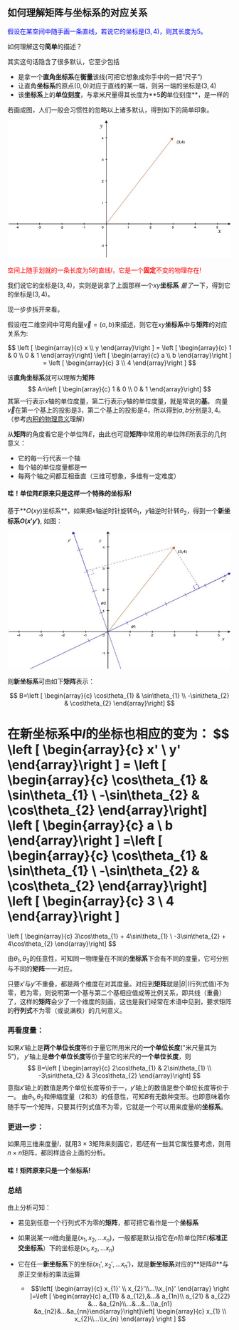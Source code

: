 ## 如何理解矩阵与坐标系的对应关系

<font color=blue>假设在某空间中随手画一条直线，若说它的坐标是$(3,4)$，则其长度为$5$。</font>

如何理解这句**简单**的描述？

其实这句话隐含了很多默认，它至少包括

- 是拿一个**直角坐标系**在**衡量**该线(可把它想象成你手中的一把“尺子”)
- 让直角**坐标系**的原点$(0,0)$对应于直线的某一端，则另一端的坐标是$(3,4)$
- 该**坐标系**上的**单位刻度**，与拿米尺量得其长度为**$5$**的**单位刻度**，是一样的

若画成图，人们一般会习惯性的忽略以上诸多默认，得到如下的简单印象。

<div align=center><img src="AI/DL/1.jpg", width=500, height=309></div>

<font color=red>空间上随手划就的一条长度为$5$的直线$l$，它是一个**固定**不变的物理存在!</font>

我们说它的坐标是$(3,4)$，实则是说拿了上面那样一个$xy$**坐标系** *量了*一下，得到它的坐标是$(3,4)$。

现一步步拆开来看。

假设$l$在二维空间中可用向量$\overrightarrow{v}=(a,b)$来描述，则它在$xy$**坐标系**中与**矩阵**的对应关系为:

$$
\left [ \begin{array}{c} x \\ y \end{array}\right ] = 
\left [ \begin{array}{c} 1 & 0 \\
0 & 1 \end{array}\right] 
\left [ \begin{array}{c} a \\ b \end{array}\right ] 
= \left [ \begin{array}{c} 3 \\ 4 \end{array}\right ]
$$

该**直角坐标系**就可以理解为**矩阵**
$$
A=\left [ \begin{array}{c} 1 & 0 \\
0 & 1 \end{array}\right] 
$$
其第一行表示$x$轴的单位度量，第二行表示$y$轴的单位度量，就是常说的**基**。
向量$\overrightarrow{v}$在第一个基上的投影是$3$，第二个基上的投影是$4$，所以得到$a,b$分别是$3,4$。（参考[内积的物理意义](https://blog.csdn.net/dcrmg/article/details/52416832)理解）

从**矩阵**的角度看它是个单位阵$E$，由此也可窥**矩阵**中常用的单位阵$E$所表示的几何意义：
- 它的每一行代表一个轴
- 每个轴的单位度量都是**一**
- 每两个轴之间都互相垂直（三维可想象，多维有一定难度）

#### 哇！单位阵$E$原来只是这样一个特殊的坐标系!

基于**$O(xy)$坐标系**，如果把$x$轴逆时针旋转$\theta_{1}$，$y$轴逆时针转$\theta_{2}$，得到一个**新坐标系$O(x'y')$**, 如图：
<div align=center><img src="AI/DL/2.jpg", width=500, height=309></div>

则**新坐标系**可由如下**矩阵**表示：

$$
B=\left [ \begin{array}{c} \cos\theta_{1} & \sin\theta_{1} \\
-\sin\theta_{2} & \cos\theta_{2} \end{array}\right]
$$

在**新坐标系**中$l$的坐标也相应的变为：
$$
\left [ \begin{array}{c} x' \\ y' \end{array}\right ] =
\left [ \begin{array}{c} \cos\theta_{1} & \sin\theta_{1} \\
-\sin\theta_{2} & \cos\theta_{2} \end{array}\right]
\left [ \begin{array}{c} a \\ b \end{array}\right ]
=\left [ \begin{array}{c} \cos\theta_{1} & \sin\theta_{1} \\
-\sin\theta_{2} & \cos\theta_{2} \end{array}\right]
 \left [ \begin{array}{c} 3 \\ 4 \end{array}\right ]
=
\left [ \begin{array}{c} 3\cos\theta_{1} + 4\sin\theta_{1} \\
-3\sin\theta_{2} + 4\cos\theta_{2} \end{array}\right]
$$

由$\theta_{1},\theta_{2}$的任意性，可知同一物理量在不同的**坐标系**下会有不同的度量，它可分别与不同的**矩阵**一一对应。

只要$x'$与$y'$不重叠，都是两个维度在对其度量。对应到**矩阵**就是$|B|$(行列式值)不为零，若为零，则说明第一个基与第二个基相应值成等比例关系，即共线（重叠）了，这样的**矩阵**会少了一个维度的刻画，这也是我们经常在术语中见到，要求矩阵的**行列式**不为零（或说满秩）的几何意义。

### 再看度量：

如果$x'$轴上是**两个单位长度**等价于量它所用米尺的**一个单位长度**("米尺量其为$5$")，
$y'$轴上是**叁个单位长度**等价于量它的米尺的**一个单位长度**，则
$$
B=\left [ \begin{array}{c} 2\cos\theta_{1} & 2\sin\theta_{1} \\
-3\sin\theta_{2} & 3\cos\theta_{2} \end{array}\right]
$$
意指$x'$轴上的数值是两个单位长度等价于一，$y'$轴上的数值是叁个单位长度等价于一。
由$\theta_{1},\theta_{2}$和伸缩度量（$2$和$3$）的任意性，可知$B$有无数种变形。也即意味着你随手写一个矩阵，只要其行列式值不为零，它就是一个可以用来度量$l$的**坐标系**。

### 更进一步：
如果用三维来度量$l$，就用$3 \times 3$矩阵来刻画它，若$l$还有一些其它属性要考虑，则用$n \times n$矩阵，都同样适合上面的分析。

#### 哇！矩阵原来只是一个坐标系!

### 总结
由上分析可知：
- 若见到任意一个行列式不为零的**矩阵**，都可把它看作是一个**坐标系**
- 如果说某一$n$维向量是$(x_{1},x_{2},...x_{n})$，一般都是默认指它在$n$阶单位阵$E$(**标准正交坐标系**）下的坐标是$(x_{1},x_{2},...x_{n})$ 
- 它在任一**新坐标系**下的坐标$(x_{1}',x_{2}',...x_{n}')$，就是**新坐标系**对应的**矩阵$B$**与原正交坐标的乘法运算

	- $$\left[ \begin{array}{c} x_{1}' \\ x_{2}'\\...\\x_{n}' \end{array} \right ]=\left [ \begin{array}{c} a_{11} & a_{12},&...& a_{1n}\\ a_{21} & a_{22} &... &a_{2n}\\...&...&...\\a_{n1} &a_{n2}&...&a_{nn}\end{array}\right]\left[ \begin{array}{c} x_{1} \\ x_{2}\\...\\x_{n} \end{array} \right ] $$
